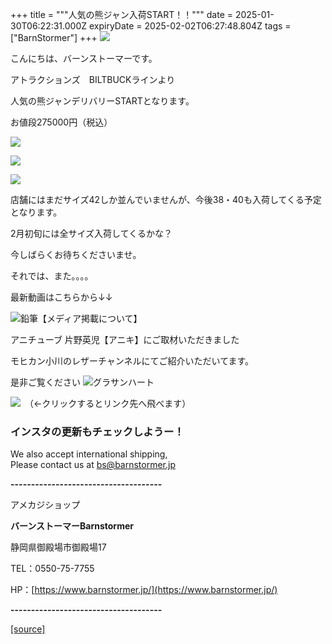 +++
title = """人気の熊ジャン入荷START！！"""
date = 2025-01-30T06:22:31.000Z
expiryDate = 2025-02-02T06:27:48.804Z
tags = ["BarnStormer"]
+++
[![](https://stat.ameba.jp/user_images/20231023/16/barnstormer-go/b2/03/p/o0420015015354743273.png)](https://ameblo.jp/barnstormer-go/entry-12825670498.html)

こんにちは、バーンストーマーです。

アトラクションズ　BILTBUCKラインより

人気の熊ジャンデリバリーSTARTとなります。

お値段275000円（税込）

[![](https://stat.ameba.jp/user_images/20250130/15/barnstormer-go/3e/83/j/o0638070015538724921.jpg)](https://stat.ameba.jp/user_images/20250130/15/barnstormer-go/3e/83/j/o0638070015538724921.jpg)

[![](https://stat.ameba.jp/user_images/20250130/15/barnstormer-go/4f/c2/j/o0551070015538724922.jpg)](https://stat.ameba.jp/user_images/20250130/15/barnstormer-go/4f/c2/j/o0551070015538724922.jpg)

[![](https://stat.ameba.jp/user_images/20250130/15/barnstormer-go/ab/c1/j/o0466070015538724925.jpg)](https://stat.ameba.jp/user_images/20250130/15/barnstormer-go/ab/c1/j/o0466070015538724925.jpg)

店舗にはまだサイズ42しか並んでいませんが、今後38・40も入荷してくる予定となります。

2月初旬には全サイズ入荷してくるかな？

今しばらくお待ちくださいませ。

それでは、また。。。。

最新動画はこちらから↓↓

![鉛筆](https://stat100.ameba.jp/blog/ucs/img/char/char3/519.png)【メディア掲載について】

アニチューブ 片野英児【アニキ】にご取材いただきました

モヒカン小川のレザーチャンネルにてご紹介いただいてます。

是非ご覧ください ![グラサンハート](https://stat100.ameba.jp/blog/ucs/img/char/char3/148.png)

[![](https://stat.ameba.jp/user_images/20230412/16/barnstormer-go/6a/23/p/o0108010815269242493.png)](https://www.instagram.com/barnstormer_daily/)　（←クリックするとリンク先へ飛べます）

### インスタの更新もチェックしようー！

We also accept international shipping,  
Please contact us at bs@barnstormer.jp

**\-------------------------------------**

アメカジショップ

**バーンストーマーBarnstormer**

静岡県御殿場市御殿場17

TEL：0550-75-7755

HP：[https://www.barnstormer.jp/](https://www.barnstormer.jp/)

**\-------------------------------------**

[[source]](https://ameblo.jp/barnstormer-go/entry-12884439400.html)
